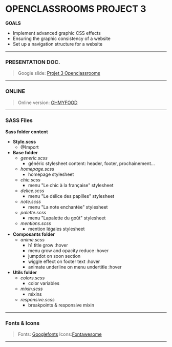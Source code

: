 # OPENCLASSROOMS PROJECT 3

__GOALS__
* Implement advanced graphic CSS effects
* Ensuring the graphic consistency of a website
* Set up a navigation structure for a website
---
### PRESENTATION DOC.

> Google slide: [Projet 3 Openclassrooms](https://docs.google.com/presentation/d/1Fai3XngpnzcDf0ptImUT21kgWCstaBzcGaqcGL7WB0M/edit?usp=sharing)
---
### ONLINE

> Online version: [OHMYFOOD](http://fred-devproject-p3.s3-website.eu-west-3.amazonaws.com/ )
---
### SASS Files

__Sass folder content__
- __Style.scss__
    - @Import
- __Base folder__
    - _generic.scss_
        - généric stylesheet content: header, footer, prochainement...
    - _homepage.scss_
        - homepage stylesheet
    - _chic.scss_
        - menu "Le chic à la française" stylesheet
    - _delice.scss_
        - menu "Le délice des papilles" stylesheet
    - _note.scss_
        - menu "La note enchantée" stylesheet
    - _palette.scss_
        - menu "Lapalette du goût" stylesheet
    - _mentions.scss_
        - mention légales stylesheet
- __Composants folder__
    - _anime.scss_
        - h1 title grow :hover
        - menu grow and opacity reduce :hover
        - jumpdot on soon section
        - wiggle effect on footer text :hover
        - animate underline on menu undertitle :hover
- __Utils folder__
    - _colors.scss_
        - color variables
    - _mixin.scss_
        - mixins
    - _responsive.scss_
        - breakpoints & responsive mixin

---
### Fonts & Icons

> Fonts: [Googlefonts](https://fonts.google.com/ )
> Icons:[Fontawesome](https://fontawesome.com/ )
---




